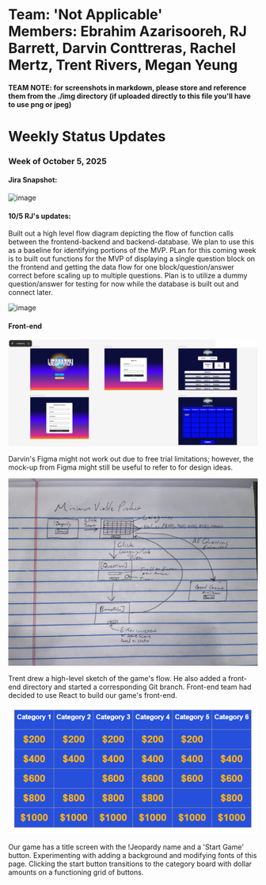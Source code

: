 # Team: 'Not Applicable' </br> Members: Ebrahim Azarisooreh, RJ Barrett, Darvin Conttreras, Rachel Mertz, Trent Rivers, Megan Yeung

#### TEAM NOTE: for screenshots in markdown, please store and reference them from the ./img directory (if uploaded directly to this file you'll have to use png or jpeg) 

# Weekly Status Updates

### Week of October 5, 2025

#### Jira Snapshot: 

<img width="1150" height="619" alt="image" src="https://github.com/user-attachments/assets/4b2e0265-2755-40af-9231-6324e075c263" />



#### 10/5 RJ's updates:

Built out a high level flow diagram depicting the flow of function calls between the frontend-backend and backend-database. We plan to use this as a baseline for identifying portions of the MVP.
PLan for this coming week is to built out functions for the MVP of displaying a single question block on the frontend and getting the data flow for one block/question/answer correct before scaling
up to multiple questions. Plan is to utilize a dummy question/answer for testing for now while the database is built out and connect later. 

<img width="1150" height="619" alt="image" src="https://github.com/user-attachments/assets/6037e9a1-24ed-48e4-aaa9-1088be44425b"/>


#### Front-end

![figma_screenshot.png](figma_screenshot.png)

Darvin's Figma might not work out due to free trial limitations; 
however, the mock-up from Figma might still be useful to refer to for 
design ideas. 

![mvp_FLOW.jpeg](mvp_FLOW.jpeg)

Trent drew a high-level sketch of the game's flow. He also added a 
front-end directory and started a corresponding Git branch.
Front-end team had decided to use React to build our game's front-end.

![category_board.png](category_board.png)

Our game has a title screen with the !Jeopardy name and a 'Start Game'
button. Experimenting with adding a background and modifying fonts of
this page. Clicking the start button transitions to the category board 
with dollar amounts on a functioning grid of buttons. 
